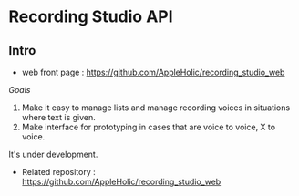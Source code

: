 # Recording Studio API

## Intro

- web front page : https://github.com/AppleHolic/recording_studio_web

*Goals*

1. Make it easy to manage lists and manage recording voices in situations where text is given.
2. Make interface for prototyping in cases that are voice to voice, X to voice.

It's under development.

- Related repository : https://github.com/AppleHolic/recording_studio_web
